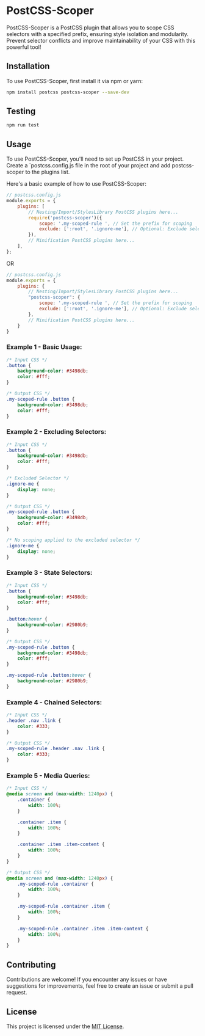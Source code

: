 # PostCSS-Scoper

PostCSS-Scoper is a PostCSS plugin that allows you to scope CSS selectors with a specified prefix, ensuring style isolation and modularity. Prevent selector conflicts and improve maintainability of your CSS with this powerful tool!

## Installation

To use PostCSS-Scoper, first install it via npm or yarn:

```bash
npm install postcss postcss-scoper --save-dev
```

## Testing

```bash
npm run test
```

## Usage
To use PostCSS-Scoper, you'll need to set up PostCSS in your project. Create a `postcss.config.js file in the root of your project and add postcss-scoper to the plugins list.

Here's a basic example of how to use PostCSS-Scoper:
```javascript
// postcss.config.js
module.exports = {
    plugins: [
        // Nesting/Import/StylesLibrary PostCSS plugins here...
        require('postcss-scoper')({
            scope: '.my-scoped-rule ', // Set the prefix for scoping
            exclude: [':root', '.ignore-me'], // Optional: Exclude selectors from scoping
        }),
        // Minification PostCSS plugins here...
    ],
};
```
OR
```javascript
// postcss.config.js
module.exports = {
    plugins: {
        // Nesting/Import/StylesLibrary PostCSS plugins here...
        "postcss-scoper": {
            scope: '.my-scoped-rule ', // Set the prefix for scoping
            exclude: [':root', '.ignore-me'], // Optional: Exclude selectors from scoping
        },
        // Minification PostCSS plugins here...
    }
}
```

### Example 1 - Basic Usage:

```css
/* Input CSS */
.button {
    background-color: #3498db;
    color: #fff;
}

/* Output CSS */
.my-scoped-rule .button {
    background-color: #3498db;
    color: #fff;
}
```

### Example 2 - Excluding Selectors:

```css
/* Input CSS */
.button {
    background-color: #3498db;
    color: #fff;
}

/* Excluded Selector */
.ignore-me {
    display: none;
}

/* Output CSS */
.my-scoped-rule .button {
    background-color: #3498db;
    color: #fff;
}

/* No scoping applied to the excluded selector */
.ignore-me {
    display: none;
}
```

### Example 3 - State Selectors:

```css
/* Input CSS */
.button {
    background-color: #3498db;
    color: #fff;
}

.button:hover {
    background-color: #2980b9;
}

/* Output CSS */
.my-scoped-rule .button {
    background-color: #3498db;
    color: #fff;
}

.my-scoped-rule .button:hover {
    background-color: #2980b9;
}
```

### Example 4 - Chained Selectors:

```css
/* Input CSS */
.header .nav .link {
    color: #333;
}

/* Output CSS */
.my-scoped-rule .header .nav .link {
    color: #333;
}
```

### Example 5 - Media Queries:

```css
/* Input CSS */
@media screen and (max-width: 1240px) {
    .container {
        width: 100%;
    }

    .container .item {
        width: 100%;
    }

    .container .item .item-content {
        width: 100%;
    }
}

/* Output CSS */
@media screen and (max-width: 1240px) {
    .my-scoped-rule .container {
        width: 100%;
    }

    .my-scoped-rule .container .item {
        width: 100%;
    }

    .my-scoped-rule .container .item .item-content {
        width: 100%;
    }
}
```

## Contributing
Contributions are welcome! If you encounter any issues or have suggestions for improvements, feel free to create an issue or submit a pull request.

## License
This project is licensed under the [MIT License](https://github.com/c0rdyc3p5/postcss-scoper/blob/main/LICENSE).